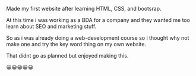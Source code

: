 Made my first website after learning HTML, CSS, and bootsrap.

At this time i was working as a BDA for a company and they wanted me too learn about SEO and marketing stuff.

So as i was already doing a web-development course so i thought why not make one and try the key word thing on my own website.

That didnt go as planned but enjoyed making this.


😀😀😀😀😀

